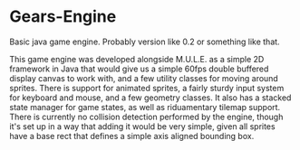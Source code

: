 Gears-Engine
============

Basic java game engine. Probably version like 0.2 or something like that.

This game engine was developed alongside M.U.L.E. as a simple 2D framework in Java that would give us a simple 60fps double buffered display canvas to work with, and a few utility classes for moving around sprites. There is support for animated sprites, a fairly sturdy input system for keyboard and mouse, and a few geometry classes. It also has a stacked state manager for game states, as well as riduamentary tilemap support. There is currently no collision detection performed by the engine, though it's set up in a way that adding it would be very simple, given all sprites have a base rect that defines a simple axis aligned bounding box.
